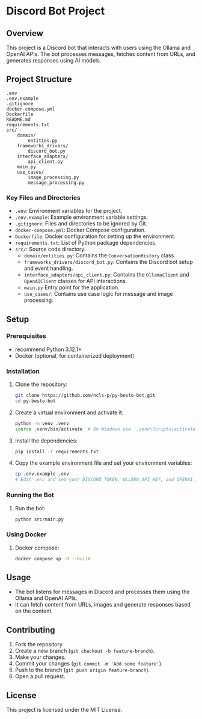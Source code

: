 # Discord Bot Project

## Overview

This project is a Discord bot that interacts with users using the Ollama and OpenAI APIs. The bot processes messages, fetches content from URLs, and generates responses using AI models.

## Project Structure

```
.env
.env.example
.gitignore
docker-compose.yml
Dockerfile
README.md
requirements.txt
src/
    domain/
        entities.py
    frameworks_drivers/
        discord_bot.py
    interface_adapters/
        api_client.py
    main.py
    use_cases/
        image_processing.py
        message_processing.py
```

### Key Files and Directories

- `.env`: Environment variables for the project.
- `.env.example`: Example environment variable settings.
- `.gitignore`: Files and directories to be ignored by Git.
- `docker-compose.yml`: Docker Compose configuration.
- `Dockerfile`: Docker configuration for setting up the environment.
- `requirements.txt`: List of Python package dependencies.
- `src/`: Source code directory.
  - `domain/entities.py`: Contains the `ConversationHistory` class.
  - `frameworks_drivers/discord_bot.py`: Contains the Discord bot setup and event handling.
  - `interface_adapters/api_client.py`: Contains the `OllamaClient` and `OpenAIClient` classes for API interactions.
  - `main.py` Entry point for the application.
  - `use_cases/`: Contains use case logic for message and image processing.

## Setup

### Prerequisites

- recommend Python 3.12.1+
- Docker (optional, for containerized deployment)

### Installation

1. Clone the repository:

   ```sh
   git clone https://github.com/ncls-p/py-besto-bot.git
   cd py-besto-bot
   ```

2. Create a virtual environment and activate it:

   ```sh
   python -m venv .venv
   source .venv/bin/activate  # On Windows use `.venv\Scripts\activate`
   ```

3. Install the dependencies:

   ```sh
   pip install -r requirements.txt
   ```

4. Copy the example environment file and set your environment variables:
   ```sh
   cp .env.example .env
   # Edit .env and set your DISCORD_TOKEN, OLLAMA_API_KEY, and OPENAI_API_KEY
   ```

### Running the Bot

1. Run the bot:
   ```sh
   python src/main.py
   ```

### Using Docker

1. Docker compose:

   ```sh
   docker compose up -d --build
   ```

## Usage

- The bot listens for messages in Discord and processes them using the Ollama and OpenAI APIs.
- It can fetch content from URLs, images and generate responses based on the content.

## Contributing

1. Fork the repository.
2. Create a new branch (`git checkout -b feature-branch`).
3. Make your changes.
4. Commit your changes (`git commit -m 'Add some feature'`).
5. Push to the branch (`git push origin feature-branch`).
6. Open a pull request.

## License

This project is licensed under the MIT License.

